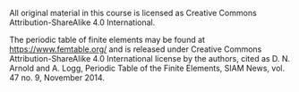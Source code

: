 All original material in this course is licensed as Creative Commons Attribution-ShareAlike 4.0 International.

The periodic table of finite elements may be found at https://www.femtable.org/ and is released under Creative Commons Attribution-ShareAlike 4.0 International license by the authors, cited as D. N. Arnold and A. Logg, Periodic Table of the Finite Elements, SIAM News, vol. 47 no. 9, November 2014.
